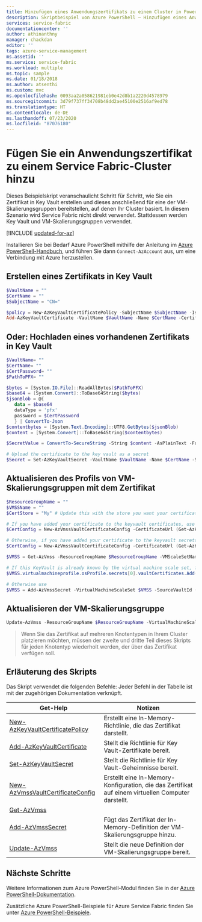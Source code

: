 ```yaml
---
title: Hinzufügen eines Anwendungszertifikats zu einem Cluster in PowerShell
description: Skriptbeispiel von Azure PowerShell – Hinzufügen eines Anwendungszertifikats zu einem Cluster
services: service-fabric
documentationcenter: ''
author: athinanthny
manager: chackdan
editor: ''
tags: azure-service-management
ms.assetid: ''
ms.service: service-fabric
ms.workload: multiple
ms.topic: sample
ms.date: 01/18/2018
ms.author: atsenthi
ms.custom: mvc
ms.openlocfilehash: 0093aa2a058621981eb0e42d8b1a2220d4578979
ms.sourcegitcommit: 3d79f737ff34708b48dd2ae45100e2516af9ed78
ms.translationtype: HT
ms.contentlocale: de-DE
ms.lasthandoff: 07/23/2020
ms.locfileid: "87076180"
---
```

# <a name="add-an-application-certificate-to-a-service-fabric-cluster"></a>Fügen Sie ein Anwendungszertifikat zu einem Service Fabric-Cluster hinzu

Dieses Beispielskript veranschaulicht Schritt für Schritt, wie Sie ein Zertifikat in Key Vault erstellen und dieses anschließend für eine der VM-Skalierungsgruppen bereitstellen, auf denen Ihr Cluster basiert. In diesem Szenario wird Service Fabric nicht direkt verwendet. Stattdessen werden Key Vault und VM-Skalierungsgruppen verwendet.

[!INCLUDE [updated-for-az](../../../includes/updated-for-az.md)]

Installieren Sie bei Bedarf Azure PowerShell mithilfe der Anleitung im [Azure PowerShell-Handbuch](/powershell/azure/), und führen Sie dann `Connect-AzAccount` aus, um eine Verbindung mit Azure herzustellen. 

## <a name="create-a-certificate-in-key-vault"></a>Erstellen eines Zertifikats in Key Vault

```powershell
$VaultName = ""
$CertName = ""
$SubjectName = "CN="

$policy = New-AzKeyVaultCertificatePolicy -SubjectName $SubjectName -IssuerName Self -ValidityInMonths 12
Add-AzKeyVaultCertificate -VaultName $VaultName -Name $CertName -CertificatePolicy $policy
```

## <a name="or-upload-an-existing-certificate-into-key-vault"></a>Oder: Hochladen eines vorhandenen Zertifikats in Key Vault

```powershell
$VaultName= ""
$CertName= ""
$CertPassword= ""
$PathToPFX= ""

$bytes = [System.IO.File]::ReadAllBytes($PathToPFX)
$base64 = [System.Convert]::ToBase64String($bytes)
$jsonBlob = @{
   data = $base64
   dataType = 'pfx'
   password = $CertPassword
   } | ConvertTo-Json
$contentbytes = [System.Text.Encoding]::UTF8.GetBytes($jsonBlob)
$content = [System.Convert]::ToBase64String($contentbytes)

$SecretValue = ConvertTo-SecureString -String $content -AsPlainText -Force

# Upload the certificate to the key vault as a secret
$Secret = Set-AzKeyVaultSecret -VaultName $VaultName -Name $CertName -SecretValue $SecretValue

```

## <a name="update-virtual-machine-scale-sets-profile-with-certificate"></a>Aktualisieren des Profils von VM-Skalierungsgruppen mit dem Zertifikat

```powershell
$ResourceGroupName = ""
$VMSSName = ""
$CertStore = "My" # Update this with the store you want your certificate placed in, this is LocalMachine\My

# If you have added your certificate to the keyvault certificates, use
$CertConfig = New-AzVmssVaultCertificateConfig -CertificateUrl (Get-AzKeyVaultCertificate -VaultName $VaultName -Name $CertName).SecretId -CertificateStore $CertStore

# Otherwise, if you have added your certificate to the keyvault secrets, use
$CertConfig = New-AzVmssVaultCertificateConfig -CertificateUrl (Get-AzKeyVaultSecret -VaultName $VaultName -Name $CertName).Id -CertificateStore $CertStore

$VMSS = Get-AzVmss -ResourceGroupName $ResourceGroupName -VMScaleSetName $VMSSName

# If this KeyVault is already known by the virtual machine scale set, for example if the cluster certificate is deployed from this keyvault, use
$VMSS.virtualmachineprofile.osProfile.secrets[0].vaultCertificates.Add($certConfig)

# Otherwise use
$VMSS = Add-AzVmssSecret -VirtualMachineScaleSet $VMSS -SourceVaultId (Get-AzKeyVault -VaultName $VaultName).ResourceId  -VaultCertificate $CertConfig
```

## <a name="update-the-virtual-machine-scale-set"></a>Aktualisieren der VM-Skalierungsgruppe
```powershell
Update-AzVmss -ResourceGroupName $ResourceGroupName -VirtualMachineScaleSet $VMSS -VMScaleSetName $VMSSName
```

> Wenn Sie das Zertifikat auf mehreren Knotentypen in Ihrem Cluster platzieren möchten, müssen der zweite und dritte Teil dieses Skripts für jeden Knotentyp wiederholt werden, der über das Zertifikat verfügen soll.

## <a name="script-explanation"></a>Erläuterung des Skripts

Das Skript verwendet die folgenden Befehle: Jeder Befehl in der Tabelle ist mit der zugehörigen Dokumentation verknüpft.

| Get-Help | Notizen |
|---|---|
| [New-AzKeyVaultCertificatePolicy](/powershell/module/az.keyvault/New-AzKeyVaultCertificatePolicy) | Erstellt eine In-Memory-Richtlinie, die das Zertifikat darstellt. |
| [Add-AzKeyVaultCertificate](/powershell/module/az.keyvault/Add-AzKeyVaultCertificate)| Stellt die Richtlinie für Key Vault-Zertifikate bereit. |
| [Set-AzKeyVaultSecret](/powershell/module/az.keyvault/Set-AzKeyVaultSecret)| Stellt die Richtlinie für Key Vault-Geheimnisse bereit. |
| [New-AzVmssVaultCertificateConfig](/powershell/module/az.compute/New-AzVmssVaultCertificateConfig) | Erstellt eine In-Memory-Konfiguration, die das Zertifikat auf einem virtuellen Computer darstellt. |
| [Get-AzVmss](/powershell/module/az.compute/Get-AzVmss) |  |
| [Add-AzVmssSecret](/powershell/module/az.compute/Add-AzVmssSecret) | Fügt das Zertifikat der In-Memory-Definition der VM-Skalierungsgruppe hinzu. |
| [Update-AzVmss](/powershell/module/az.compute/Update-AzVmss) | Stellt die neue Definition der VM-Skalierungsgruppe bereit. |

## <a name="next-steps"></a>Nächste Schritte

Weitere Informationen zum Azure PowerShell-Modul finden Sie in der [Azure PowerShell-Dokumentation](/powershell/azure/).

Zusätzliche Azure PowerShell-Beispiele für Azure Service Fabric finden Sie unter [Azure PowerShell-Beispiele](../service-fabric-powershell-samples.md).
